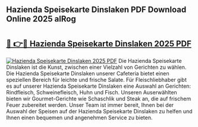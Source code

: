 ## Hazienda Speisekarte Dinslaken PDF Download Online 2025 alRog

# <h2><a href="http://gc9m4mw.nevu.top/?p=Hazienda+Speisekarte+Dinslaken">🔗 👉🔴 Hazienda Speisekarte Dinslaken 2025 PDF</a></h2>

[![Hazienda Speisekarte Dinslaken 2025 PDF](https://i.imgur.com/dBaPXMq.png)](http://gc9m4mw.nevu.top/?p=Hazienda+Speisekarte+Dinslaken)
Die Hazienda Speisekarte Dinslaken ist die Kunst, zwischen einer Vielzahl von Gerichten zu wählen. Die Hazienda Speisekarte Dinslaken unserer Cafeteria bietet einen speziellen Bereich für leichte und frische Salate. Für Fleischliebhaber gibt es auf unserer Hazienda Speisekarte Dinslaken eine Auswahl an Gerichten: Rindfleisch, Schweinefleisch, Huhn und Fisch. Unseren Auserwählten bieten wir Gourmet-Gerichte wie Schaschlik und Steak an, die auf frischem Feuer zubereitet werden. Unser Team ist immer bereit, Ihnen bei der Auswahl der Speisen auf der Hazienda Speisekarte Dinslaken zu helfen und Ihnen einen bequemen und angenehmen Service zu bieten.
